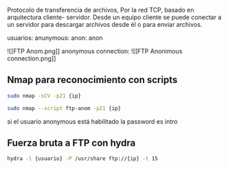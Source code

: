 Protocolo de transferencia de archivos, Por la red TCP, basado en arquitectura cliente- servidor. Desde un equipo cliente se puede conectar a un servidor para descargar archivos desde él o para enviar archivos.


usuarios:
anunymous:
anon: anon


![[FTP Anom.png]]
anonymous connection:
![[FTP Anonimous connection.png]]

## Nmap para reconocimiento con scripts
```sh fold:"Reconocimiento con scripts"
sudo nmap -sCV -p21 {ip}
```


```sh fold:"Reconocimiento con scripts"
sudo nmap --script ftp-anom -p21 {ip}
```
si el usuario anonymous está habilitado la password es intro

## Fuerza bruta a FTP con hydra

```sh fold:"fuerza bruta a FTP con hydra"
hydra -l {usuario} -P /usr/share ftp://{ip} -t 15
```